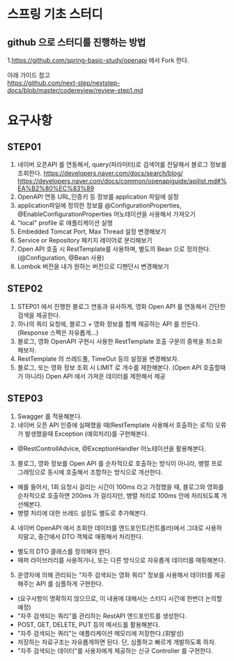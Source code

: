 # 스프링 기초 스터디

## github 으로 스터디를 진행하는 방법

1.https://github.com/spring-basic-study/openapi 에서 Fork 한다.
  
아래 가이드 참고  
https://github.com/next-step/nextstep-docs/blob/master/codereview/review-step1.md


# 요구사항

## STEP01

1. 네이버 오픈API 를 연동해서, query(파라미터)로 검색어를 전달해서 블로그 정보를 조회한다.
https://developers.naver.com/docs/search/blog/
https://developers.naver.com/docs/common/openapiguide/apilist.md#%EA%B2%80%EC%83%89
2. OpenAPI 연동 URL,인증키 등 정보를 application 파일에 설정
3. application파일에 정의한 정보를 @ConfigurationProperties, @EnableConfigurationProperties 어노테이션을 사용해서 가져오기 
4. "local" profile 로 애플리케이션 실행
5. Embedded Tomcat Port, Max Thread 설정 변경해보기
6. Service or Repository 패키지 레이어로 분리해보기
7. Open API 호출 시 RestTemplate를 사용하며, 별도의 Bean 으로 정의한다.(@Configuration, @Bean 사용)
8. Lombok 버전을 내가 원하는 버전으로 디펜던시 변경해보기


## STEP02

1. STEP01 에서 진행한 블로그 연동과 유사하게, 영화 Open API 를 연동해서 간단한 검색을 제공한다.
2. 하나의 쿼리 요청에, 블로그 + 영화 정보를 함께 제공하는 API 를 만든다. (Response 스펙은 자유롭게...)
2. 블로그, 영화 OpenAPI 구현시 사용한 RestTemplate 호출 구문의 중복을 최소화 해보자.
3. RestTemplate 의 쓰레드풀, TimeOut 등의 설정을 변경해보자.
4. 블로그, 또는 영화 정보 조회 시 LIMIT 로 개수를 제한해본다.
(Open API 호출할때가 아니라) Open API 에서 가져온 데이터를 제한해서 제공


## STEP03

1. Swagger 를 적용해본다. 
2. 네이버 오픈 API 인증에 실패했을 때(RestTemplate 사용해서 호출하는 로직) 오류가 발생했을때 Exception (예외처리)를 구현해본다.
- @RestControllAdvice, @ExceptionHandler 어노테이션을 활용해본다.
3. 블로그, 영화 정보를 Open API 를 순차적으로 호출하는 방식이 아니라, 병렬 프로그래밍으로 동시에 호출해서 조합하는 방식으로 개선한다.
- 예를 들어서, 1회 요청시 걸리는 시간이 100ms 라고 가정했을 때, 블로그와 영화를 순차적으로 호출하면 200ms 가 걸리지만, 병렬 처리로 100ms 안에 처리되도록 개선해본다.
- 병렬 처리에 대한 쓰레드 설정도 별도로 추가해본다.
4. 네이버 OpenAPI 에서 조회한 데이터를 엔드포인트(컨트롤러)에서 그대로 사용하지말고, 중간에서 DTO 객체로 매핑해서 처리한다.
- 별도의 DTO 클래스를 정의해야 한다.
- 매퍼 라이브러리를 사용하거나, 또는 다른 방식으로 자유롭게 데이터를 매핑해본다.
5. 운영자에 의해 관리되는 "자주 검색되는 영화 쿼리" 정보를 사용해서 데이터를 제공해주는 API 를 심플하게 구현한다. 
- (요구사항이 명확하지 않으므로, 이 내용에 대해서는 스터디 시간에 한번더 논의할 예정)
- "자주 검색되는 쿼리"를 관리하는 RestAPI 엔드포인트를 생성한다.
- POST, GET, DELETE, PUT 등의 메서드를 활용해본다.
- "자주 검색되는 쿼리"는 애플리케이션 메모리에 저장한다.(휘발성)
- 저장하는 자료구조는 자유롭게하면 된다. 단, 심플하고 빠르게 개발하도록 하자.
- "자주 검색되는 데이터"를 사용자에게 제공하는 신규 Controller 를 구현한다.

